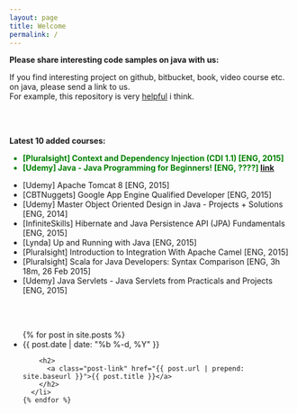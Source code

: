 ```yaml
---
layout: page
title: Welcome
permalink: /
---
```


**Please share interesting code samples on java with us:**

If you find interesting project on github, bitbucket, book, video course etc. on java, please send a link to us.  
For example, this repository is very <a href="https://github.com/iluwatar/java-design-patterns">helpful</a> i think.

<br/><br/>


**Latest 10 added courses:**

<ul>
<li style="color:green"><strong>[Pluralsight] Context and Dependency Injection (CDI 1.1) [ENG, 2015]</strong></li>
<li style="color:green"><strong>[Udemy] Java - Java Programming for Beginners! [ENG, ????] <a href="https://www.udemy.com/java-programming-java-java/">link</a></strong></li>
</ul>

* [Udemy] Apache Tomcat 8 [ENG, 2015]
* [CBTNuggets] Google App Engine Qualified Developer [ENG, 2015]
* [Udemy] Master Object Oriented Design in Java - Projects + Solutions [ENG, 2014]
* [InfiniteSkills] Hibernate and Java Persistence API (JPA) Fundamentals [ENG, 2015]
* [Lynda] Up and Running with Java [ENG, 2015]  
* [Pluralsight] Introduction to Integration With Apache Camel [ENG, 2015]  
* [Pluralsight] Scala for Java Developers: Syntax Comparison [ENG, 3h 18m, 26 Feb 2015]  
* [Udemy] Java Servlets - Java Servlets from Practicals and Projects [ENG, 2015]  



<br/><br/>

<div class="home">

  <ul class="post-list">
    {% for post in site.posts %}
      <li>
        <span class="post-meta">{{ post.date | date: "%b %-d, %Y" }}</span>

        <h2>
          <a class="post-link" href="{{ post.url | prepend: site.baseurl }}">{{ post.title }}</a>
        </h2>
      </li>
    {% endfor %}
  </ul>


</div>
